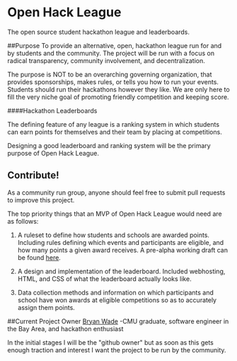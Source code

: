 # Open Hack League
The open source student hackathon league and leaderboards. 

##Purpose
To provide an alternative, open, hackathon league run for and by students and the community.  The project will be run with a focus on radical transparency, community involvement, and decentralization.

The purpose is NOT to be an overarching governing organization, that provides sponsorships, makes rules, or tells you how to run your events.  Students should run their hackathons however they like.  We are only here to fill the very niche goal of promoting friendly competition and keeping score.

####Hackathon Leaderboards  

The defining feature of any league is a ranking system in which students can earn points for themselves and their team by placing at competitions.  

Designing a good leaderboard and ranking system will be the primary purpose of Open Hack League.

## Contribute!
As a community run group, anyone should feel free to submit pull requests to improve this project.

The top priority things that an MVP of Open Hack League would need are as follows:

1. A ruleset to define how students and schools are awarded points.  Including rules defining which events and participants are eligible, and how many points a given award receives.  A pre-alpha working draft can be found [here](https://github.com/stale2000/open-hack-league/blob/master/leaderboard.md).

2. A design and implementation of the leaderboard.  Included webhosting, HTML, and CSS of what the leaderboard actually looks like.

3. Data collection methods and information on which participants and school have won awards at eligible competitions so as to accurately assign them points.

##Current Project Owner
[Bryan Wade](https://github.com/stale2000) -CMU graduate, software engineer in the Bay Area, and hackathon enthusiast

In the initial stages I will be the "github owner" but as soon as this gets enough traction and interest I want the project to be run by the community.

